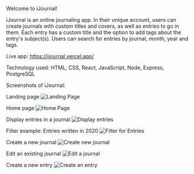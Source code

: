 Welcome to iJournal!

iJournal is an online journaling app. In their unique account, users can create journals with custom titles and covers, as well as entries to go in them. Each entry has a custom title and the option to add tags about the entry's subject(s). Users can search for entries by journal, month, year and tags.

Live app: https://ijournal.vercel.app/

Technology used: HTML, CSS, React, JavaScript, Node, Express, PostgreSQL

Screenshots of iJournal:

Landing page
![Landing Page](https://i.imgur.com/DU8om7A.png)

Home page
![Home Page](https://i.imgur.com/VjfyDmO.png)

Display entries in a journal
![Display entries](https://i.imgur.com/Eovi7A3.png)

Filter example: Entries written in 2020
![Filter for Entries](https://i.imgur.com/vQep1iZ.png)

Create a new journal
![Create new journal](https://i.imgur.com/WIXr0Od.png)

Edit an existing journal
![Edit a journal](https://i.imgur.com/YVXrciv.png)

Create a new entry
![Create an entry](https://i.imgur.com/OiV2q3G.png)
